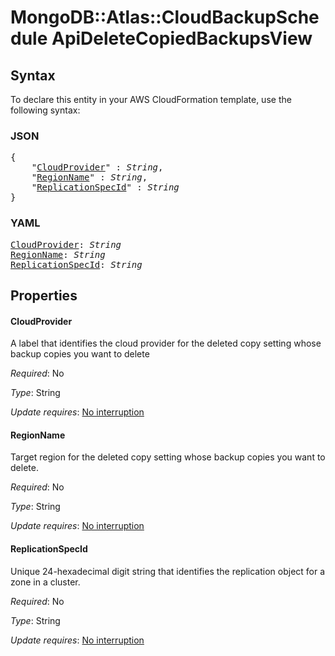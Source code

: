 # MongoDB::Atlas::CloudBackupSchedule ApiDeleteCopiedBackupsView

## Syntax

To declare this entity in your AWS CloudFormation template, use the following syntax:

### JSON

<pre>
{
    "<a href="#cloudprovider" title="CloudProvider">CloudProvider</a>" : <i>String</i>,
    "<a href="#regionname" title="RegionName">RegionName</a>" : <i>String</i>,
    "<a href="#replicationspecid" title="ReplicationSpecId">ReplicationSpecId</a>" : <i>String</i>
}
</pre>

### YAML

<pre>
<a href="#cloudprovider" title="CloudProvider">CloudProvider</a>: <i>String</i>
<a href="#regionname" title="RegionName">RegionName</a>: <i>String</i>
<a href="#replicationspecid" title="ReplicationSpecId">ReplicationSpecId</a>: <i>String</i>
</pre>

## Properties

#### CloudProvider

A label that identifies the cloud provider for the deleted copy setting whose backup copies you want to delete

_Required_: No

_Type_: String

_Update requires_: [No interruption](https://docs.aws.amazon.com/AWSCloudFormation/latest/UserGuide/using-cfn-updating-stacks-update-behaviors.html#update-no-interrupt)

#### RegionName

Target region for the deleted copy setting whose backup copies you want to delete.

_Required_: No

_Type_: String

_Update requires_: [No interruption](https://docs.aws.amazon.com/AWSCloudFormation/latest/UserGuide/using-cfn-updating-stacks-update-behaviors.html#update-no-interrupt)

#### ReplicationSpecId

Unique 24-hexadecimal digit string that identifies the replication object for a zone in a cluster.

_Required_: No

_Type_: String

_Update requires_: [No interruption](https://docs.aws.amazon.com/AWSCloudFormation/latest/UserGuide/using-cfn-updating-stacks-update-behaviors.html#update-no-interrupt)

